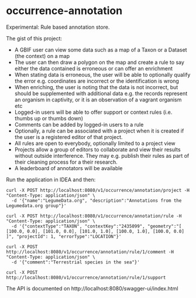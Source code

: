 # occurrence-annotation
Experimental: Rule based annotation store.

The gist of this project:

- A GBIF user can view some data such as a map of a Taxon or a Dataset (the context) on a map
- The user can then draw a polygon on the map and create a rule to say either the data contained is erroneous or can offer an enrichment
- When stating data is erroneous, the user will be able to optionally qualify the error e.g. coordinates are incorrect or the identification is wrong
- When enriching, the user is noting that the data is not incorrect, but should be supplemented with additional data e.g. the records represent an organism in captivity, or it is an observation of a vagrant organism etc
- Logged-in users will be able to offer support or context rules (i.e. thumbs up or thumbs down)
- Comments can be added by logged-in users to a rule
- Optionally, a rule can be associated with a project when it is created if the user is a registered editor of that project.
- All rules are open to everybody, optionally limited to a project view
- Projects allow a group of editors to collaborate and view their results without outside interference. They may e.g. publish their rules as part of their cleaning process for a their research.
- A leaderboard of annotators will be available

Run the application in IDEA and then:

```
curl -X POST http://localhost:8080/v1/occurrence/annotation/project -H "Content-Type: application/json" \
  -d '{"name":"LegumeData.org", "description":"Annotations from the Legumedata.org group"}'

curl -X POST http://localhost:8080/v1/occurrence/annotation/rule -H "Content-Type: application/json" \
  -d '{"contextType":"TAXON", "contextKey":"2435099", "geometry":"[ [100.0, 0.0], [101.0, 0.0], [101.0, 1.0], [100.0, 1.0], [100.0, 0.0] ]", "projectId": 1, "errorType":"LOCATION"}'
  
curl -X POST http://localhost:8080/v1/occurrence/annotation/rule/1/comment -H "Content-Type: application/json" \
  -d '{"comment":"Terrestrial species in the sea"}'
  
curl -X POST http://localhost:8080/v1/occurrence/annotation/rule/1/support 
```

The API is documented on http://localhost:8080/swagger-ui/index.html 